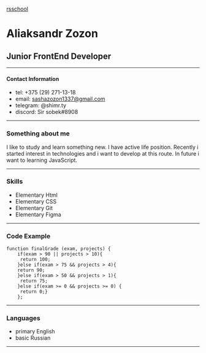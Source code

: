 [rsschool](https://rs.school/)
# Aliaksandr Zozon
## Junior FrontEnd Developer
*****
#### Contact Information 
* tel: +375 (29) 271-13-18
* email: sashazozon1337@gmail.com
* telegram: @shimr.ty
* discord: Sir sobek#8908

*****

### Something about me
I like to study and learn something new. I have active life position. Recently i started interest in technologies and i want to develop at this route. In future i want to learning JavaScript.

*****

### Skills
* Elementary Html
* Elementary CSS
* Elementary Git
* Elementary Figma

*****

### Code Example
```
function finalGrade (exam, projects) {
    if(exam > 90 || projects > 10){
     return 100;
    }else if(exam > 75 && projects > 4){
    return 90;
    }else if(exam > 50 && projects > 1){
     return 75;
    }else if(exam >= 0 && projects >= 0) {
     return 0;}
    };
```
*****
### Languages
* primary English
* basic Russian

*****